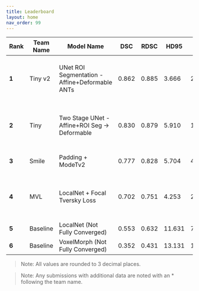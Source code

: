 ```yaml
---
title: Leaderboard
layout: home
nav_order: 99
---
```


| **Rank** | **Team Name** | **Model Name**                                 | **DSC** | **RDSC** | **HD95** | **TRE** | **RTRE** | **RTs** | **Score** | **Team Members**                            |
|----------|---------------|------------------------------------------------|---------|----------|----------|---------|----------|---------|-----------|---------------------------------------------|
| **1**    | Tiny v2       | UNet ROI Segmentation - Affine+Deformable ANTs | 0.862   | 0.885    | 3.666    | 2.450   | 1.667    | 0.687   | **0.827** | Wen Tang, Han Kang, Pengxin Yu, Chenhao Pei |
| **2**    | Tiny          | Two Stage UNet - Affine+ROI Seg -> Deformable  | 0.830   | 0.879    | 5.910    | 1.857   | 0.667    | 1.857   | **0.797** | Wen Tang, Han Kang, Pengxin Yu, Chenhao Pei |
| **3**    | Smile         | Padding + ModeTv2                              | 0.777   | 0.828    | 5.704    | 4.030   | 3.005    | 1.910   | **0.481** | Haiqiao Wang, Yi Wang                       |
| **4**    | MVL           | LocalNet + Focal Tversky Loss                  | 0.702   | 0.751    | 4.253    | 2.370   | 1.853    | 1.152   | **0.469** | Byungwoo Kim, Daseul Park, Changwoo Lee     |
| **5**    | Baseline      | LocalNet (Not Fully Converged)                 | 0.553   | 0.632    | 11.631   | 7.654   | 5.805    | 4.256   | **0.425** |                                             |
| **6**    | Baseline      | VoxelMorph (Not Fully Converged)               | 0.352   | 0.431    | 13.131   | 10.727  | 8.898    | 7.375   | **0.210** |                                             |

> Note: All values are rounded to 3 decimal places.

> Note: Any submissions with additional data are noted with an * following the team name.